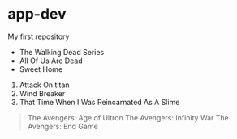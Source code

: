 # app-dev
My first repository
- The Walking Dead Series
- All Of Us Are Dead
- Sweet Home
1. Attack On titan
2. Wind Breaker
3. That Time When I Was Reincarnated As A Slime
>The Avengers: Age of Ultron
>The Avengers: Infinity War
>The Avengers: End Game
